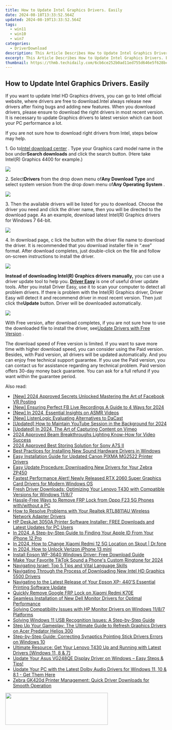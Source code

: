 ```yaml
---
title: How to Update Intel Graphics Drivers. Easily
date: 2024-08-18T13:33:52.564Z
updated: 2024-08-19T13:33:52.564Z
tags:
  - win11
  - win10
  - win7
categories:
  - DriverDownload
description: This Article Describes How to Update Intel Graphics Drivers. Easily
excerpt: This Article Describes How to Update Intel Graphics Drivers. Easily
thumbnail: https://thmb.techidaily.com/6cb6ce252b0ad11ed755d646e5f628bce768541280a5d0954fc83219a7cf15b8.jpg
---
```


## How to Update Intel Graphics Drivers. Easily

If you want to update Intel HD Graphics drivers, you can go to Intel official website, where drivers are free to download.Intel always release new drivers after fixing bugs and adding new features. When you download drivers, please ensure to download the right drivers in most recent version. It is necessary to update Graphics drivers to latest version which can boot your PC performance a lot.

If you are not sure how to download right drivers from Intel, steps below may help.  
  
 1\. Go to[Intel download center](https://downloadcenter.intel.com/) . Type your Graphics card model name in the box under**Search downloads** and click the search button. (Here take Intel(R) Graphics 4400 for example.)  
  
![](https://images.drivereasy.com/wp-content/uploads/2016/06/img_574e9d64048f0.png)

 2\. Select**Drivers** from the drop down menu of**Any Download Type** and select system version from the drop down menu of**Any Operating System** .
  
![](https://images.drivereasy.com/wp-content/uploads/2016/06/img_574ea1aa7f505.png)
  
 3\. Then the available drivers will be listed for you to download. Choose the driver you need and click the driver name, then you will be directed to the download page. As an example, download latest Intel(R) Graphics drivers for Windows 7 64-bit.  
  
![](https://images.drivereasy.com/wp-content/uploads/2016/06/img_574ea3031eadf.png)
  
 4\. In download page, c lick the button with the driver file name to download the driver. It is recommended that you download installer file in “.exe” format. After download completes, just double-click on the file and follow on-screen instructions to install the driver.  
  
![](https://images.drivereasy.com/wp-content/uploads/2016/06/img_574ea4674679b.png)

 **Instead of downloading Intel(R) Graphics drivers manually,** you can use a driver update tool to help you. **[Driver Easy](https://tools.techidaily.com/drivereasy/download/)**  is one of useful driver update tools. After you install Driver Easy, use it to scan your computer to detect all problem drivers. If there is problem with the Intel(R) Graphics driver, Driver Easy will detect it and recommend driver in most recent version.  Then just click the**Update** button. Driver will be downloaded automatically.  
  
![](https://images.drivereasy.com/wp-content/uploads/2017/04/img_58f069b1e62db.jpg)

 With Free version, after download completes, if you are not sure how to use the downloaded file to install the driver, see[Update Drivers with Free Version](https://tools.techidaily.com/drivereasy/download/) .
  
 The download speed of Free version is limited. If you want to save more time with higher download speed,  you can consider using the Paid version. Besides, with Paid version, all drivers will be updated automatically. And you can enjoy free technical support guarantee. If you use  the Paid version, you can contact us for assistance regarding any technical problem.  Paid version offers 30-day money back guarantee. You can ask for a full refund if you want within the guarantee period.

<ins class="adsbygoogle"
     style="display:block"
     data-ad-format="autorelaxed"
     data-ad-client="ca-pub-7571918770474297"
     data-ad-slot="1223367746"></ins>



<ins class="adsbygoogle"
     style="display:block"
     data-ad-client="ca-pub-7571918770474297"
     data-ad-slot="8358498916"
     data-ad-format="auto"
     data-full-width-responsive="true"></ins>

<span class="atpl-alsoreadstyle">Also read:</span>
<div><ul>
<li><a href="https://facebook-video-files.techidaily.com/new-2024-approved-secrets-unlocked-mastering-the-art-of-facebook-vr-posting/"><u>[New] 2024 Approved  Secrets Unlocked  Mastering the Art of Facebook VR Posting</u></a></li>
<li><a href="https://video-capture.techidaily.com/new-ensuring-perfect-fb-live-recordings-a-guide-to-4-ways-for-2024/"><u>[New] Ensuring Perfect FB Live Recordings  A Guide to 4 Ways for 2024</u></a></li>
<li><a href="https://facebook-video-share.techidaily.com/new-in-2024-essential-insights-on-asmr-videos/"><u>[New] In 2024, Essential Insights on ASMR Videos</u></a></li>
<li><a href="https://extra-approaches.techidaily.com/new-listenlogic-evaluating-alternatives-to-dacast/"><u>[New] ListenLogic  Evaluating Alternatives to DaCast</u></a></li>
<li><a href="https://eaxpv-info.techidaily.com/updated-how-to-maintain-youtube-session-in-the-background-for-2024/"><u>[Updated] How to Maintain YouTube Session in the Background for 2024</u></a></li>
<li><a href="https://remote-screen-capture.techidaily.com/updated-in-2024-the-art-of-capturing-content-on-vimeo/"><u>[Updated] In 2024, The Art of Capturing Content on Vimeo</u></a></li>
<li><a href="https://extra-information.techidaily.com/2024-approved-beam-breakthroughs-lighting-know-how-for-video-success/"><u>2024 Approved  Beam Breakthroughs  Lighting Know-How for Video Success</u></a></li>
<li><a href="https://article-helps.techidaily.com/2024-approved-best-storing-solution-for-sony-a7s-ii/"><u>2024 Approved  Best Storing Solution for Sony A7S II</u></a></li>
<li><a href="https://win-amazing.techidaily.com/best-practices-for-installing-new-sound-hardware-drivers-in-windows/"><u>Best Practices for Installing New Sound Hardware Drivers in Windows</u></a></li>
<li><a href="https://win-amazing.techidaily.com/easy-installation-guide-for-updated-canon-pixma-mg2522-printer-drivers/"><u>Easy Installation Guide for Updated Canon PIXMA MG2522 Printer Drivers</u></a></li>
<li><a href="https://win-amazing.techidaily.com/easy-update-procedure-downloading-new-drivers-for-your-zebra-zp450/"><u>Easy Update Procedure: Downloading New Drivers for Your Zebra ZP450</u></a></li>
<li><a href="https://win-amazing.techidaily.com/fastest-performance-alert-newly-released-rtx-2060-super-graphics-card-drivers-for-modern-windows-os/"><u>Fastest Performance Alert! Newly Released RTX 2060 Super Graphics Card Drivers for Modern Windows OS</u></a></li>
<li><a href="https://win-amazing.techidaily.com/fresh-driver-downloads-optimizing-your-lenovo-t430-with-compatible-versions-for-windows-1187/"><u>Fresh Driver Downloads: Optimizing Your Lenovo T430 with Compatible Versions for Windows 11/8/7</u></a></li>
<li><a href="https://android-frp.techidaily.com/hassle-free-ways-to-remove-frp-lock-from-oppo-f23-5g-phones-withwithout-a-pc-by-drfone-android/"><u>Hassle-Free Ways to Remove FRP Lock from Oppo F23 5G Phones with/without a PC</u></a></li>
<li><a href="https://win-amazing.techidaily.com/how-to-resolve-problems-with-your-realtek-rtl8811au-wireless-network-adapter-drivers/"><u>How to Resolve Problems with Your Realtek RTL8811AU Wireless Network Adapter Drivers</u></a></li>
<li><a href="https://win-amazing.techidaily.com/hp-deskjet-3050a-printer-software-installer-free-downloads-and-latest-updates-for-pc-users/"><u>HP DeskJet 3050A Printer Software Installer: FREE Downloads and Latest Updates for PC Users</u></a></li>
<li><a href="https://apple-account.techidaily.com/in-2024-a-step-by-step-guide-to-finding-your-apple-id-from-your-iphone-12-pro-by-drfone-ios/"><u>In 2024, A Step-by-Step Guide to Finding Your Apple ID From Your iPhone 12 Pro</u></a></li>
<li><a href="https://review-topics.techidaily.com/in-2024-how-to-change-xiaomi-redmi-12-5g-location-on-skout-drfone-by-drfone-virtual-android/"><u>In 2024, How to Change Xiaomi Redmi 12 5G Location on Skout | Dr.fone</u></a></li>
<li><a href="https://sim-unlock.techidaily.com/in-2024-how-to-unlock-verizon-iphone-13-mini-by-drfone-ios/"><u>In 2024, How to Unlock Verizon iPhone 13 mini</u></a></li>
<li><a href="https://win-amazing.techidaily.com/install-epson-wf-3640-windows-driver-free-download-guide/"><u>Install Epson WF-3640 Windows Driver: Free Download Guide</u></a></li>
<li><a href="https://extra-support.techidaily.com/make-your-favorite-tiktok-sound-a-phones-custom-ringtone-for-2024/"><u>Make Your Favorite TikTok Sound a Phone's Custom Ringtone for 2024</u></a></li>
<li><a href="https://mondly-stories.techidaily.com/navigating-israel-top-5-tips-and-vital-language-skills/"><u>Navigating Israel: Top 5 Tips and Vital Language Skills</u></a></li>
<li><a href="https://win-amazing.techidaily.com/navigating-through-the-process-of-downloading-new-intel-hd-graphics-5500-drivers/"><u>Navigating Through the Process of Downloading New Intel HD Graphics 5500 Drivers</u></a></li>
<li><a href="https://win-amazing.techidaily.com/navigating-to-the-latest-release-of-your-epson-xp-440s-essential-printing-software-update/"><u>Navigating to the Latest Release of Your Epson XP- 440'S Essential Printing Software Update</u></a></li>
<li><a href="https://review-topics.techidaily.com/quickly-remove-google-frp-lock-on-xiaomi-redmi-k70e-by-drfone-android-unlock-remove-google-frp/"><u>Quickly Remove Google FRP Lock on Xiaomi Redmi K70E</u></a></li>
<li><a href="https://win-amazing.techidaily.com/seamless-installation-of-new-dell-monitor-drivers-for-optimal-performance/"><u>Seamless Installation of New Dell Monitor Drivers for Optimal Performance</u></a></li>
<li><a href="https://win-amazing.techidaily.com/solving-compatibility-issues-with-hp-monitor-drivers-on-windows-1187-platforms/"><u>Solving Compatibility Issues with HP Monitor Drivers on Windows 11/8/7 Platforms</u></a></li>
<li><a href="https://win-amazing.techidaily.com/solving-windows-11-usb-recognition-issues-a-step-by-step-guide/"><u>Solving Windows 11 USB Recognition Issues: A Step-by-Step Guide</u></a></li>
<li><a href="https://win-amazing.techidaily.com/step-up-your-gameplay-the-ultimate-guide-to-refresh-graphics-drivers-on-acer-predator-helios-300/"><u>Step Up Your Gameplay: The Ultimate Guide to Refresh Graphics Drivers on Acer Predator Helios 300</u></a></li>
<li><a href="https://win-amazing.techidaily.com/step-by-step-guide-correcting-synaptics-pointing-stick-drivers-errors-on-windows-10/"><u>Step-by-Step Guide: Correcting Synaptics Pointing Stick Drivers Errors on Windows 10</u></a></li>
<li><a href="https://win-amazing.techidaily.com/ultimate-resource-get-your-lenovo-t430-up-and-running-with-latest-drivers-windows-11-8-and-7/"><u>Ultimate Resource: Get Your Lenovo T430 Up and Running with Latest Drivers [Windows 11, 8 & 7]</u></a></li>
<li><a href="https://win-amazing.techidaily.com/1722965112192-update-your-asus-vg248qe-display-driver-on-windows-easy-steps-and-tips/"><u>Update Your Asus VG248QE Display Driver on Windows – Easy Steps & Tips!</u></a></li>
<li><a href="https://win-amazing.techidaily.com/1722978609643-update-your-pc-with-the-latest-dolby-audio-drivers-for-windows-11-10-and-81-get-them-here/"><u>Update Your PC with the Latest Dolby Audio Drivers for Windows 11, 10 & 8.1 - Get Them Here</u></a></li>
<li><a href="https://win-amazing.techidaily.com/zebra-gk420d-printer-management-quick-driver-downloads-for-smooth-operation/"><u>Zebra GK420d Printer Management: Quick Driver Downloads for Smooth Operation</u></a></li>
</ul></div>

<!-- affiliate ads begin -->
<a href="https://godlikehost.sjv.io/c/5597632/1920054/21774" target="_top" id="1920054"><img src="//a.impactradius-go.com/display-ad/21774-1920054" border="0" alt="" width="320" height="100"/></a><img height="0" width="0" src="https://imp.pxf.io/i/5597632/1920054/21774" style="position:absolute;visibility:hidden;" border="0" />
<!-- affiliate ads end -->